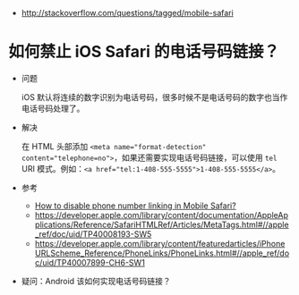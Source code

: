 - http://stackoverflow.com/questions/tagged/mobile-safari

# 如何禁止 iOS Safari 的电话号码链接？
- 问题

    iOS 默认将连续的数字识别为电话号码，很多时候不是电话号码的数字也当作电话号码处理了。

- 解决

    在 HTML 头部添加 `<meta name="format-detection" content="telephone=no">`，如果还需要实现电话号码链接，可以使用 `tel` URI 模式。例如：`<a href="tel:1-408-555-5555">1-408-555-5555</a>`。

- 参考

    - [How to disable phone number linking in Mobile Safari?](http://stackoverflow.com/questions/226131/how-to-disable-phone-number-linking-in-mobile-safari)
    - https://developer.apple.com/library/content/documentation/AppleApplications/Reference/SafariHTMLRef/Articles/MetaTags.html#//apple_ref/doc/uid/TP40008193-SW5
    - https://developer.apple.com/library/content/featuredarticles/iPhoneURLScheme_Reference/PhoneLinks/PhoneLinks.html#//apple_ref/doc/uid/TP40007899-CH6-SW1

- 疑问：Android 该如何实现电话号码链接？
